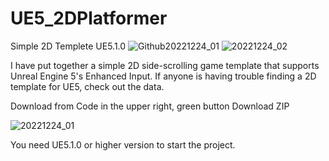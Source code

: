 # UE5_2DPlatformer
 Simple 2D Templete UE5.1.0
 ![Github20221224_01](https://user-images.githubusercontent.com/62424367/209427142-29786628-6e5c-4f27-8bbb-22de76b4faaa.gif)
 ![20221224_02](https://user-images.githubusercontent.com/62424367/209426252-56fc64d4-00df-4bfb-95ce-0e922c6cd53a.jpg)
 
 I have put together a simple 2D side-scrolling game template that supports Unreal Engine 5's Enhanced Input.
If anyone is having trouble finding a 2D template for UE5, check out the data.

Download from Code in the upper right, green button Download ZIP

![20221224_01](https://user-images.githubusercontent.com/62424367/209426308-4b3b6a5e-92ac-4915-a80a-a57bfcfe3e8c.jpg)

You need UE5.1.0 or higher version to start the project.
